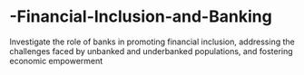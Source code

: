 # -Financial-Inclusion-and-Banking
Investigate the role of banks in promoting financial inclusion, addressing the challenges faced by unbanked and underbanked populations, and fostering economic empowerment
